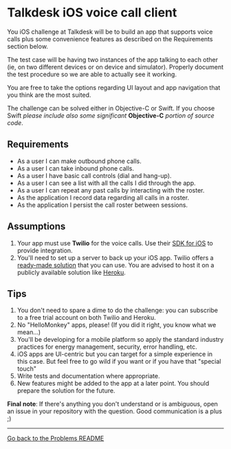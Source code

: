 # Talkdesk iOS voice call client


You iOS challenge at Talkdesk will be to build an app that supports voice calls plus some convenience features as described on the Requirements section below.

The test case will be having two instances of the app talking to each other (ie, on two different devices or on device and simulator). Properly document the test procedure so we are able to actually see it working.

You are free to take the options regarding UI layout and app navigation that you think are the most suited.

The challenge can be solved either in Objective-C or Swift. If you choose Swift *please include also some significant* **Objective-C** *portion of source code*.

## Requirements

* As a user I can make outbound phone calls.
* As a user I can take inbound phone calls.
* As a user I have basic call controls (dial and hang-up).
* As a user I can see a list with all the calls I did through the app.
* As a user I can repeat any past calls by interacting with the roster.
* As the application I record data regarding all calls in a roster.
* As the application I persist the call roster between sessions.

## Assumptions

1. Your app must use **Twilio** for the voice calls. Use their [SDK for iOS](https://www.twilio.com/docs/api/client/ios) to provide integration. 
2. You'll need to set up a server to back up your iOS app. Twilio offers a [ready-made solution](https://github.com/twilio/mobile-quickstart) that you can use. You are advised to host it on a publicly available solution like [Heroku](https://heroku.com/).

    
## Tips

 1. You don't need to spare a dime to do the challenge: you can subscribe to a free trial account on both Twilio and Heroku.
 2. No "HelloMonkey" apps, please! (If you did it right, you know what we mean...)
 3. You'll be developing for a mobile platform so apply the standard industry practices for energy management, security, error handling, etc.
 4. iOS apps are UI-centric but you can target for a simple experience in this case. But feel free to go wild if you want or if you have that "special touch"
 5. Write tests and documentation where appropriate.
 6. New features might be added to the app at a later point. You should prepare the solution for the future.


**Final note**: If there's anything you don't understand or is ambiguous, open an issue in your repository with the question.
Good communication is a plus ;)

---
[Go back to the Problems README](README.md)
